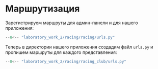 # Маршрутизация

Зарегистрируем маршруты для админ-панели и для нашего приложения:

```Python title="racing/racing/urls.py"
--8<-- "laboratory_work_2/racing/racing/urls.py"
```

Теперь в директории нашего приложения создадим файл `urls.py` и пропишем маршруты для каждого представления:

```Python title="racing/racing_club/urls.py"
--8<-- "laboratory_work_2/racing/racing_club/urls.py"
```